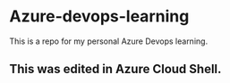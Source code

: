 # Azure-devops-learning
This is a repo for my personal Azure Devops learning.

## This was edited in Azure Cloud Shell.